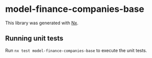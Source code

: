 # model-finance-companies-base

This library was generated with [Nx](https://nx.dev).

## Running unit tests

Run `nx test model-finance-companies-base` to execute the unit tests.
